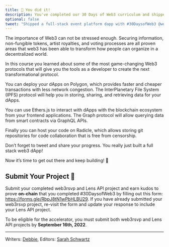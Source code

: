 ```yaml
---
title: 🎉 You did it!
description: You've completed our 30 Days of Web3 curriculum and shipped a full-stack decentralized event platform!
optional: false
tweet: "Shipped a full-stack event platform dapp with #30DaysofWeb3 @womenbuildweb3! 🎉"
---
```


The importance of Web3 can not be stressed enough. Securing information, non-fungible tokens, artist royalties, and voting processes are all proven areas that web3 has been able to transform how people can organize in a decentralized world.

In this course you learned about some of the most game-changing Web3 protocols that will give you the tools as a developer to create the next transformational protocol.

You can deploy your dApps on Polygon, which provides faster and cheaper transactions with less network congestion. The InterPlanetary File System (IPFS) protocol will help you in storing, sharing, and retrieving data for your dApps.

You can use Ethers.js to interact with dApps with the blockchain ecosystem from your frontend applications. The Graph protocol will allow querying data from smart contracts via GraphQL APIs.

Finally you can host your code on Radicle, which allows storing git repositories for code collaboration that is free from censorship.

Don’t forget to tweet and share your progress. You really just built a full stack web3 dApp!

Now it’s time to get out there and keep building! 💪

## Submit Your Project 🚀

Submit your completed web3rsvp and Lens API project and earn kudos to prove **on-chain** that you completed #30DaysofWeb3 by filling out this form: https://forms.gle/RbpJ8tN1wPbHLBU29. If you have already submitted your web3rsvp project, re-visit the form and update your response to include your Lens API project.

To be eligible for the accelerator, you must submit both web3rsvp and Lens API projects by **September 16th, 2022**.

---

Writers: [Debbie](https://twitter.com/_emeni_deborah),
Editors: [Sarah Schwartz](https://twitter.com/schwartzswartz)
